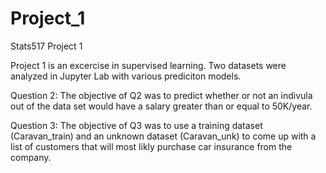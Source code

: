 # Project_1
Stats517 Project 1

Project 1 is an excercise in supervised learning. Two datasets were analyzed in Jupyter Lab with various prediciton models. 

Question 2:
The objective of Q2 was to predict whether or not an indivula out of the data set would have a salary greater than or equal to 50K/year.

Question 3:
The objective of Q3 was to use a training dataset (Caravan_train) and an unknown dataset (Caravan_unk) to come up with a list of customers 
that will most likly purchase car insurance from the company.
